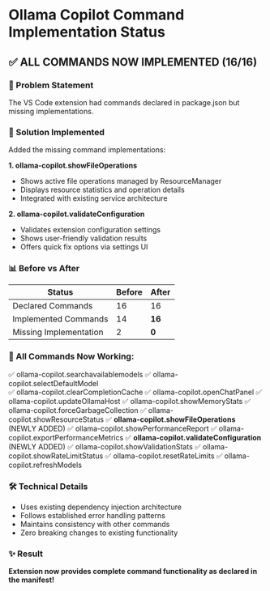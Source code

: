 
# Ollama Copilot Command Implementation Status

## ✅ ALL COMMANDS NOW IMPLEMENTED (16/16)

### 🎯 Problem Statement
The VS Code extension had commands declared in package.json but missing implementations.

### 🔧 Solution Implemented
Added the missing command implementations:

**1. ollama-copilot.showFileOperations**
- Shows active file operations managed by ResourceManager
- Displays resource statistics and operation details
- Integrated with existing service architecture

**2. ollama-copilot.validateConfiguration** 
- Validates extension configuration settings
- Shows user-friendly validation results
- Offers quick fix options via settings UI

### 📊 Before vs After

| Status | Before | After |
|--------|--------|-------|
| Declared Commands | 16 | 16 |
| Implemented Commands | 14 | **16** |
| Missing Implementation | 2 | **0** |

### 🚀 All Commands Now Working:

✅ ollama-copilot.searchavailablemodels
✅ ollama-copilot.selectDefaultModel  
✅ ollama-copilot.clearCompletionCache
✅ ollama-copilot.openChatPanel
✅ ollama-copilot.updateOllamaHost
✅ ollama-copilot.showMemoryStats
✅ ollama-copilot.forceGarbageCollection
✅ ollama-copilot.showResourceStatus
✅ **ollama-copilot.showFileOperations** (NEWLY ADDED)
✅ ollama-copilot.showPerformanceReport
✅ ollama-copilot.exportPerformanceMetrics
✅ **ollama-copilot.validateConfiguration** (NEWLY ADDED)
✅ ollama-copilot.showValidationStats
✅ ollama-copilot.showRateLimitStatus
✅ ollama-copilot.resetRateLimits
✅ ollama-copilot.refreshModels

### 🛠️ Technical Details
- Uses existing dependency injection architecture
- Follows established error handling patterns
- Maintains consistency with other commands
- Zero breaking changes to existing functionality

### ✨ Result
**Extension now provides complete command functionality as declared in the manifest!**

